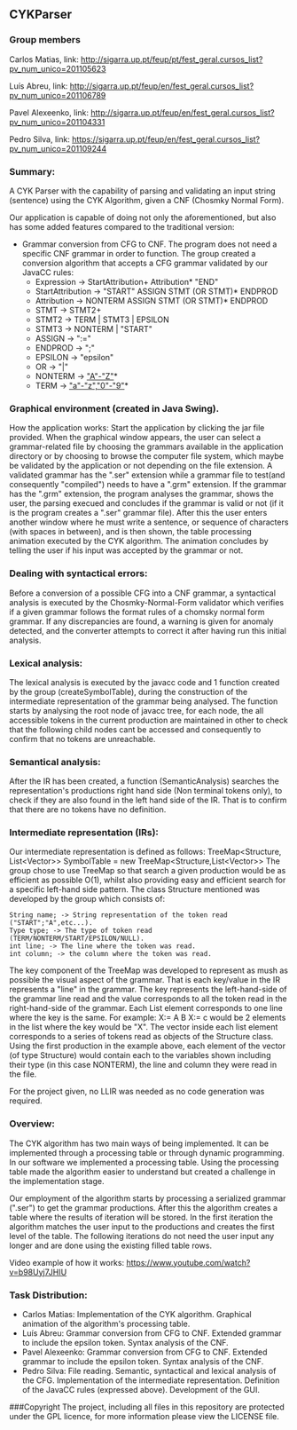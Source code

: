 ## CYKParser

### Group members

Carlos Matias, link: http://sigarra.up.pt/feup/pt/fest_geral.cursos_list?pv_num_unico=201105623

Luís Abreu, link: http://sigarra.up.pt/feup/en/fest_geral.cursos_list?pv_num_unico=201106789

Pavel Alexeenko, link: http://sigarra.up.pt/feup/en/fest_geral.cursos_list?pv_num_unico=201104331

Pedro Silva, link: https://sigarra.up.pt/feup/en/fest_geral.cursos_list?pv_num_unico=201109244


### Summary:

A CYK Parser with the capability of parsing and validating an input string (sentence) using the CYK Algorithm, given a CNF (Chosmky Normal Form).

Our application is capable of doing not only the aforementioned, but also has some added features compared to the traditional version:

- Grammar conversion from CFG to CNF. The program does not need a specific CNF grammar in order to function. The group created a conversion algorithm that accepts a CFG grammar validated by our JavaCC rules:
	- Expression -> StartAttribution+ Attribution* "END"
	- StartAttribution -> "START" ASSIGN STMT (OR STMT)* ENDPROD
	- Attribution -> NONTERM ASSIGN STMT (OR STMT)* ENDPROD
	- STMT -> STMT2+
	- STMT2 -> TERM | STMT3 | EPSILON
	- STMT3 -> NONTERM | "START"
	- ASSIGN -> ":="
	- ENDPROD -> ";"
	- EPSILON -> "epsilon"
	- OR -> "|"
	- NONTERM ->  ["A"-"Z"](["a"-"z","A"-"Z","0"-"9"])*	 
	- TERM ->  ["a"-"z","0"-"9"](["a"-"z","A"-"Z","0"-"9"])*	


###  Graphical environment (created in Java Swing). 

How the application works:
Start the application by clicking the jar file provided. 
When the graphical window appears, the user can select a grammar-related file by choosing the grammars available in the application directory or by choosing to browse the computer file system, 
which maybe be validated by the application or not depending on the file extension. 
A validated grammar has the ".ser" extension while a grammar file to test(and consequently "compiled") needs to have a ".grm" extension. 
If the grammar has the ".grm" extension, the program analyses the grammar, shows the user, the parsing execued and concludes if the grammar is valid or not 
(if it is the program creates a ".ser" grammar file). After this the user enters another window where he must write a sentence, or sequence of characters (with spaces in between), and is then shown, the table processing animation executed by the CYK algorithm. 
The animation concludes by telling the user if his input was accepted by the grammar or not.

### Dealing with syntactical errors:
Before a conversion of a possible CFG into a CNF grammar, a syntactical analysis is executed by the Chosmky-Normal-Form validator which verifies if a given grammar follows the 
format rules of a chomsky normal form grammar. If any discrepancies are found, a warning is given for anomaly detected, and the converter attempts to correct it after having run this 
initial analysis. 

### Lexical analysis:
The lexical analysis is executed by the javacc code and 1 function created by the group (createSymbolTable), during the construction of the intermediate representation of the grammar
being analysed. The function starts by analysing the root node of javacc tree, for each node, the all accessible tokens in the current production are maintained in other to check that 
the following child nodes cant be accessed and consequently to confirm that no tokens are unreachable. 

### Semantical analysis:
After the IR has been created, a function (SemanticAnalysis)  searches the representation's productions right hand side (Non terminal tokens only), to check if they are also found in the
left hand side of the IR. That is to confirm that there are no tokens have no definition.

### Intermediate representation (IRs): 
Our intermediate representation is defined as follows: TreeMap<Structure, List<Vector<Structure>>> SymbolTable = new TreeMap<Structure,List<Vector<Structure>>>
The group chose to use TreeMap so that search a given production would be as efficient as possible O(1), whilst also providing easy and efficient search for a specific left-hand side
pattern. The class Structure mentioned was developed by the group which consists of:

	String name; -> String representation of the token read ("START";"A",etc...).
	Type type; -> The type of token read (TERM/NONTERM/START/EPSILON/NULL).
	int line; -> The line where the token was read.
	int column; -> the column where the token was read.

The key component of the TreeMap was developed to represent as mush as possible the visual aspect of the grammar. That is each key/value in the IR represents a "line" in the grammar.
The key represents the left-hand-side of the grammar line read and the value corresponds to all the token read in the right-hand-side of the grammar.
Each List element corresponds to one line where the key is the same. For example:
X:= A B 
X:= c
would be 2 elements in the list where the key would be "X".
The vector inside each list element corresponds to a series of tokens read as objects of the Structure class. Using the first production in the example above, each element of the vector
(of type Structure) would contain each to the variables shown including their type (in this case NONTERM), the line and column they were read in the file.

For the project given, no LLIR was needed as no code generation was required.

### Overview:

The CYK algorithm has two main ways of being implemented. It can be implemented through a processing table or through dynamic programming. In our software we implemented a processing table. Using the processing table made the algorithm easier to understand but created a challenge in the implementation stage. 

Our employment of the algorithm starts by processing a serialized grammar (".ser") to get the grammar productions. After this the algorithm creates a table where the results of iteration will be stored. In the first iteration the algorithm matches the user input to the productions and creates the first level of the table. The following iterations do not need the user input any longer and are done using the existing filled table rows. 

Video example of how it works: https://www.youtube.com/watch?v=b98Uyj7JHIU

### Task Distribution:

 - Carlos Matias: Implementation of the CYK algorithm. Graphical animation of the algorithm's processing table.
 - Luís Abreu: Grammar conversion from CFG to CNF. Extended grammar to include the epsilon token. Syntax analysis of the CNF.
 - Pavel Alexeenko: Grammar conversion from CFG to CNF. Extended grammar to include the epsilon token. Syntax analysis of the CNF.
 - Pedro Silva: File reading. Semantic, syntactical and lexical analysis of the CFG. Implementation of the intermediate representation. Definition of the JavaCC rules (expressed above). Development of the GUI. 

###Copyright
The project, including all files in this repository are protected under the GPL licence, for more information please view the LICENSE file.
